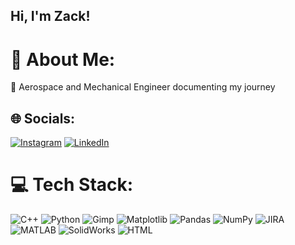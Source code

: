 ## Hi, I'm Zack! 

# 💫 About Me:
🔭 Aerospace and Mechanical Engineer documenting my journey


## 🌐 Socials:
[![Instagram](https://img.shields.io/badge/Instagram-%23E4405F.svg?logo=Instagram&logoColor=white)](https://instagram.com/zack_m_128) [![LinkedIn](https://img.shields.io/badge/LinkedIn-%230077B5.svg?logo=linkedin&logoColor=white)](https://linkedin.com/in/zackary-malmberg-b54476207/) 

# 💻 Tech Stack:
![C++](https://img.shields.io/badge/c++-%2300599C.svg?style=for-the-badge&logo=c%2B%2B&logoColor=white) ![Python](https://img.shields.io/badge/python-3670A0?style=for-the-badge&logo=python&logoColor=ffdd54) ![Gimp](https://img.shields.io/badge/Gimp-657D8B?style=for-the-badge&logo=gimp&logoColor=FFFFFF) ![Matplotlib](https://img.shields.io/badge/Matplotlib-%23ffffff.svg?style=for-the-badge&logo=Matplotlib&logoColor=black) ![Pandas](https://img.shields.io/badge/pandas-%23150458.svg?style=for-the-badge&logo=pandas&logoColor=white) ![NumPy](https://img.shields.io/badge/numpy-%23013243.svg?style=for-the-badge&logo=numpy&logoColor=white) ![JIRA](https://img.shields.io/badge/jira-%230A0FFF.svg?style=for-the-badge&logo=jira&logoColor=white) ![MATLAB](https://img.shields.io/badge/matlab-%23FF6600.svg?style=for-the-badge&logo=mathworks&logoColor=white) ![SolidWorks](https://img.shields.io/badge/SolidWorks-%23e30000.svg?style=for-the-badge&logo=dassaultsystemes&logoColor=white) ![HTML](https://img.shields.io/badge/HTML-%23E34F26.svg?style=for-the-badge&logo=html5&logoColor=white)




<!-- Proudly created with GPRM ( https://gprm.itsvg.in ) -->


